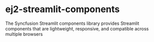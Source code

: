 # ej2-streamlit-components
The Syncfusion Streamlit components library provides Streamlit components that are lightweight, responsive, and compatible across multiple browsers
